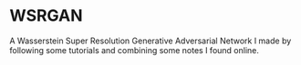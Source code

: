 # WSRGAN
A Wasserstein Super Resolution Generative Adversarial Network I made by following some tutorials and combining some notes I found online.
